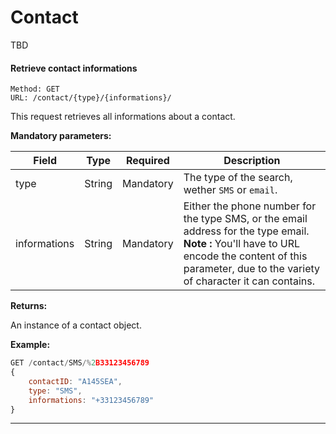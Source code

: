 # Contact

TBD

#### <a id="get_contact"></a> Retrieve contact informations ####

```
Method: GET 
URL: /contact/{type}/{informations}/
```
This request retrieves all informations about a contact.
 
**Mandatory parameters:**

| Field | Type | Required | Description |
|-------|------|----------|-------------|
| type | String | Mandatory | The type of the search, wether `SMS` or `email`. |
| informations | String | Mandatory | Either the phone number for the type SMS, or the email address for the type email. **Note :** You'll have to URL encode the content of this parameter, due to the variety of character it can contains. |

**Returns:**

An instance of a contact object.

**Example:**
```js
GET /contact/SMS/%2B33123456789
{
	contactID: "A145SEA",
	type: "SMS",
	informations: "+33123456789"
}
```

<hr />